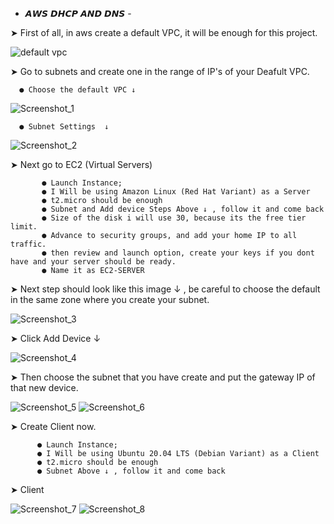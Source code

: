 - 𝘼𝙒𝙎 𝘿𝙃𝘾𝙋 𝘼𝙉𝘿 𝘿𝙉𝙎 -


➤ First of all, in aws create a default VPC, it will be enough for this project.

![default vpc](https://user-images.githubusercontent.com/85712710/146819084-f9565722-f2b0-49e1-9c60-3dc46e2dd7ee.png)

➤ Go to subnets and create one in the range of IP's of your Deafult VPC.
  
      ● Choose the default VPC ↓      
![Screenshot_1](https://user-images.githubusercontent.com/85712710/146819470-c684ffa7-f68b-4839-bf08-961510d603bd.png)
      
      ● Subnet Settings  ↓
      
![Screenshot_2](https://user-images.githubusercontent.com/85712710/146820177-6f51651b-70d2-4445-8c2d-1702b0ecbf8d.png)

➤ Next go to EC2 (Virtual Servers)
          
           ● Launch Instance;
           ● I Will be using Amazon Linux (Red Hat Variant) as a Server
           ● t2.micro should be enough
           ● Subnet and Add device Steps Above ↓ , follow it and come back
           ● Size of the disk i will use 30, because its the free tier limit.
           ● Advance to security groups, and add your home IP to all traffic.
           ● then review and launch option, create your keys if you dont have and your server should be ready.
           ● Name it as EC2-SERVER
           
➤ Next step should look like this image ↓ , be careful to choose the default in the same zone where you create your subnet.

![Screenshot_3](https://user-images.githubusercontent.com/85712710/146825227-be52e9de-7d51-46c6-841d-3755d19df38e.png)
       
  
➤ Click Add Device ↓

![Screenshot_4](https://user-images.githubusercontent.com/85712710/146825651-d2bde713-14c8-4759-9eef-3ae572a14419.png)

➤ Then choose the subnet that you have create and put the gateway IP of that new device.

![Screenshot_5](https://user-images.githubusercontent.com/85712710/146825917-49372d6f-12d9-436c-829b-4006e1d5e963.png)
![Screenshot_6](https://user-images.githubusercontent.com/85712710/146826027-f45e7243-e3d1-44d4-be9c-3726ce84c9cf.png)

➤ Create Client now.
          
          ● Launch Instance; 
          ● I Will be using Ubuntu 20.04 LTS (Debian Variant) as a Client
          ● t2.micro should be enough
          ● Subnet Above ↓ , follow it and come back
          
 ➤ Client 

![Screenshot_7](https://user-images.githubusercontent.com/85712710/146827104-2577f90a-d010-4f68-9e21-3342b4b1fadc.png)
![Screenshot_8](https://user-images.githubusercontent.com/85712710/146827273-5a1c61b9-6fcd-4df8-9285-187852af01ce.png)


 
